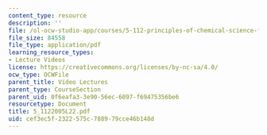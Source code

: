 ```yaml
---
content_type: resource
description: ''
file: /ol-ocw-studio-app/courses/5-112-principles-of-chemical-science-fall-2005/cef3ec5f2322575c788979cce46b148d_5_1122005L22.pdf
file_size: 84558
file_type: application/pdf
learning_resource_types:
- Lecture Videos
license: https://creativecommons.org/licenses/by-nc-sa/4.0/
ocw_type: OCWFile
parent_title: Video Lectures
parent_type: CourseSection
parent_uid: 0f6eafa3-3e90-56ec-6097-f69475356be6
resourcetype: Document
title: 5_1122005L22.pdf
uid: cef3ec5f-2322-575c-7889-79cce46b148d
---
```

